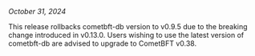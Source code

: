 *October 31, 2024*

This release rollbacks cometbft-db version to v0.9.5 due to the breaking change
introduced in v0.13.0. Users wishing to use the latest version of cometbft-db
are advised to upgrade to CometBFT v0.38.

